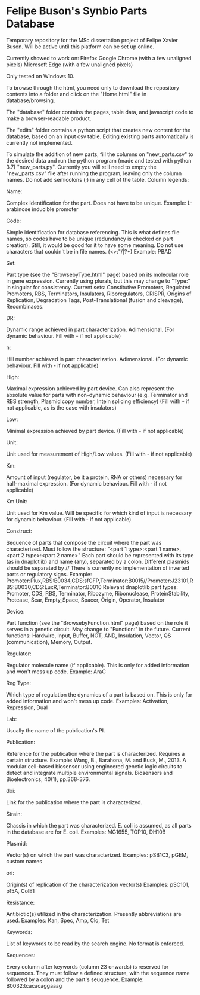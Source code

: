 # Felipe Buson's Synbio Parts Database

Temporary repository for the MSc dissertation project of Felipe Xavier Buson. Will be active until this platform can be set up online.

Currently showed to work on:
Firefox
Google Chrome (with a few unaligned pixels)
Microsoft Edge (with a few unaligned pixels)

Only tested on Windows 10.

To browse through the html, you need only to download the repository contents into a folder and click on the "Home.html" file in database/browsing.

The "database" folder contains the pages, table data, and javascript code to make a browser-readable product.

The "edits" folder contains a python script that creates new content for the database, based on an input csv table.
Editing existing parts automatically is currently not implemented.

To simulate the addition of new parts, fill the columns on "new_parts.csv" to the desired data and run the python program (made and tested with python 3.7) "new_parts.py".
Currently you will still need to empty the "new_parts.csv" file after running the program, leaving only the column names.
Do not add semicolons (;) in any cell of the table.
Column legends:


Name:

Complex Identification for the part. Does not have to be unique.
Example: L-arabinose inducible promoter

Code:

Simple identification for database referencing. This is what defines file names, so codes have to be unique (redundancy is checked on part creation).
Still, it would be good for it to have some meaning.
Do not use characters that couldn't be in file names. (<>:"/\|?*)
Example: PBAD

Set:

Part type (see the "BrowsebyType.html" page) based on its molecular role in gene expression. Currently using plurals, but this may change to "Type:" in singular for consistency.
Current sets: Constitutive Promoters, Regulated Promoters, RBS, Terminators, Insulators, Riboregulators, CRISPR, Origins of Replication, Degradation Tags, Post-Translational (fusion and cleavage), Recombinases.

DR:

Dynamic range achieved in part characterization. Adimensional.
(For dynamic behaviour. Fill with - if not applicable)

n:

Hill number achieved in part characterization. Adimensional.
(For dynamic behaviour. Fill with - if not applicable)

High:

Maximal expression achieved by part device. Can also represent the absolute value for parts with non-dynamic behaviour (e.g. Terminator and RBS strength, Plasmid copy number, Intein splicing efficiency)
(Fill with - if not applicable, as is the case with insulators)

Low:

Minimal expression achieved by part device.
(Fill with - if not applicable)

Unit:

Unit used for measurement of High/Low values.
(Fill with - if not applicable)

Km:

Amount of input (regulator, be it a protein, RNA or others) necessary for half-maximal expression.
(For dynamic behaviour. Fill with - if not applicable)

Km Unit:

Unit used for Km value. Will be specific for which kind of input is necessary for dynamic behaviour.
(Fill with - if not applicable)

Construct:

Sequence of parts that compose the circuit where the part was characterized.
Must follow the structure: "<part 1 type>:<part 1 name>,<part 2 type>:<part 2 name>"
Each part should be represented with its type (as in dnaplotlib) and name (any), separated by a colon.
Different plasmids should be separated by //
There is currently no implementation of inverted parts or regulatory signs.
Example: Promoter:Plux,RBS:B0034,CDS:sfGFP,Terminator:B0015//Promoter:J23101,RBS:B0030,CDS:LuxR,Terminator:B0010
Relevant dnaplotlib part types: Promoter, CDS, RBS, Terminator, Ribozyme, Ribonuclease, ProteinStability, Protease, Scar, Empty_Space, Spacer, Origin, Operator, Insulator

Device:

Part function (see the "BrowsebyFunction.html" page) based on the role it serves in a genetic circuit. May change to "Function:" in the future.
Current functions: Hardwire, Input, Buffer, NOT, AND, Insulation, Vector, QS (communication), Memory, Output.

Regulator:

Regulator molecule name (if applicable). This is only for added information and won't mess up code.
Example: AraC

Reg Type:

Which type of regulation the dynamics of a part is based on. This is only for added information and won't mess up code.
Examples: Activation, Repression, Dual

Lab:

Usually the name of the publication's PI.

Publication:

Reference for the publication where the part is characterized. Requires a certain structure.
Example: Wang, B., Barahona, M. and Buck, M., 2013. A modular cell-based biosensor using engineered genetic logic circuits to detect and integrate multiple environmental signals. Biosensors and Bioelectronics, 40(1), pp.368-376.

doi:

Link for the publication where the part is characterized.

Strain:

Chassis in which the part was characterized. E. coli is assumed, as all parts in the database are for E. coli.
Examples: MG1655, TOP10, DH10B

Plasmid:

Vector(s) on which the part was characterized.
Examples: pSB1C3, pGEM, custom names

ori:

Origin(s) of replication of the characterization vector(s)
Examples: pSC101, p15A, ColE1

Resistance:

Antibiotic(s) utilized in the characterization. Presently abbreviations are used.
Examples: Kan, Spec, Amp, Clo, Tet

Keywords:

List of keywords to be read by the search engine. No format is enforced.

Sequences:

Every column after keywords (column 23 onwards) is reserved for sequences. They must follow a defined structure, with the sequence name followed by a colon and the part's seuquence.
Example: B0032:tcacacaggaaag
